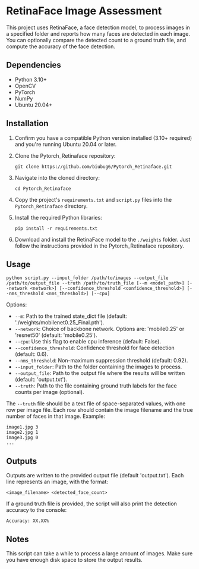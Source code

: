 # RetinaFace Image Assessment

This project uses RetinaFace, a face detection model, to process images in a specified folder and reports how many faces are detected in each image. You can optionally compare the detected count to a ground truth file, and compute the accuracy of the face detection.

## Dependencies

- Python 3.10+
- OpenCV
- PyTorch
- NumPy
- Ubuntu 20.04+

## Installation

1. Confirm you have a compatible Python version installed (3.10+ required) and you're running Ubuntu 20.04 or later.

2. Clone the Pytorch_Retinaface repository: 
   ```
   git clone https://github.com/biubug6/Pytorch_Retinaface.git
   ```
   
3. Navigate into the cloned directory: 
   ```
   cd Pytorch_Retinaface
   ```

4. Copy the project's `requirements.txt` and `script.py` files into the `Pytorch_Retinaface` directory.

5. Install the required Python libraries: 
   ```
   pip install -r requirements.txt
   ```

6. Download and install the RetinaFace model to the `./weights` folder. Just follow the instructions provided in the Pytorch_Retinaface repository.

## Usage

```
python script.py --input_folder /path/to/images --output_file /path/to/output_file --truth /path/to/truth_file [--m <model_path>] [--network <network>] [--confidence_threshold <confidence_threshold>] [--nms_threshold <nms_threshold>] [--cpu]
```

Options:

- `--m`: Path to the trained state_dict file (default: './weights/mobilenet0.25_Final.pth').
- `--network`: Choice of backbone network. Options are: 'mobile0.25' or 'resnet50' (default: 'mobile0.25').
- `--cpu`: Use this flag to enable cpu inference (default: False).
- `--confidence_threshold`: Confidence threshold for face detection (default: 0.6).
- `--nms_threshold`: Non-maximum suppression threshold (default: 0.92).
- `--input_folder`: Path to the folder containing the images to process.
- `--output_file`: Path to the output file where the results will be written (default: 'output.txt').
- `--truth`: Path to the file containing ground truth labels for the face counts per image (optional).

The `--truth` file should be a text file of space-separated values, with one row per image file. Each row should contain the image filename and the true number of faces in that image. Example:

```
image1.jpg 3
image2.jpg 1
image3.jpg 0
...
```

## Outputs

Outputs are written to the provided output file (default 'output.txt'). Each line represents an image, with the format:

```
<image_filename> <detected_face_count>
```

If a ground truth file is provided, the script will also print the detection accuracy to the console:

```
Accuracy: XX.XX%
```

## Notes

This script can take a while to process a large amount of images. Make sure you have enough disk space to store the output results.

